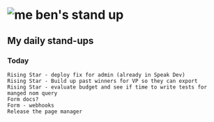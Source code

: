 # ![me](https://avatars2.githubusercontent.com/u/5232044?s=50&v=4) ben's stand up

## My daily stand-ups
 
### Today

    Rising Star - deploy fix for admin (already in Speak Dev)
    Rising Star - Build up past winners for VP so they can export
    Rising Star - evaluate budget and see if time to write tests for manged nom query
    Form docs?
    Form - webhooks
    Release the page manager
